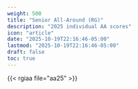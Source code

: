 ```yaml
---
weight: 500
title: "Senior All-Around (RG)"
description: "2025 individual AA scores"
icon: "article"
date: "2025-10-19T22:16:46-05:00"
lastmod: "2025-10-19T22:16:46-05:00"
draft: false
toc: true
---
```


{{< rgiaa file="aa25" >}}